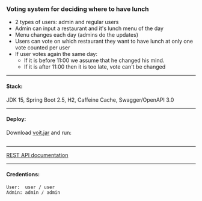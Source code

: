 ### Voting system for deciding where to have lunch

- 2 types of users: admin and regular users
- Admin can input a restaurant and it's lunch menu of the day
- Menu changes each day (admins do the updates)
- Users can vote on which restaurant they want to have lunch at only one vote counted per user
- If user votes again the same day:
    * If it is before 11:00 we assume that he changed his mind.
    * If it is after 11:00 then it is too late, vote can't be changed

-------------------------------------------------------------
#### Stack: 
JDK 15, Spring Boot 2.5, H2, Caffeine Cache, Swagger/OpenAPI 3.0

-------------------------------------------------------------
#### Deploy:
Download [voit.jar](https://github.com/Gradio2000/grad_project/blob/master/voit.jar)
and run:
```sh
```

-----------------------------------------------------
[REST API documentation](http://localhost:8080/swagger-ui.html)  

-----------------------------------------------------
#### Credentions:
```
User:  user / user
Admin: admin / admin
